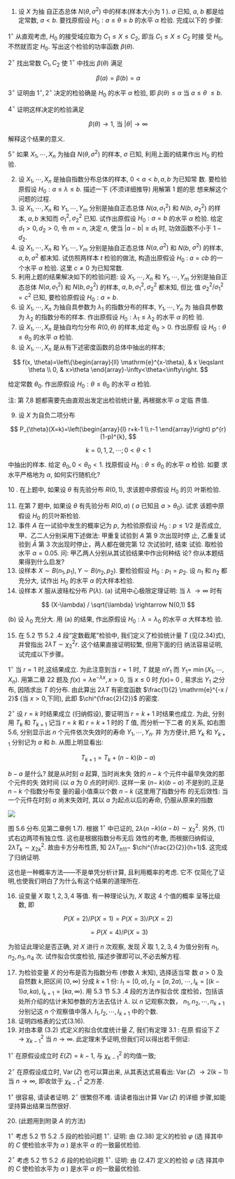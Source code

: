 1. 设 $X$ 为抽 自正态总体 $N\left(\theta, \sigma^{2}\right)$ 中的样本(样本大小为 1 ). $\sigma$ 已知, $a$, $b$ 都是给定常数, $a<b$. 要找原假设 $H_{0}: a \leqslant \theta \leqslant b$ 的水平 $\alpha$ 检验. 完成以下的 步骤:

$1^{\circ}$ 从直观考虑, $H_{0}$ 的接受域应取为 $C_{1} \leqslant X \leqslant C_{2}$, 即当 $C_{1} \leqslant X \leqslant C_{2}$ 时接 受 $H_{0}$, 不然就否定 $H_{0}$. 写出这个检验的功率函数 $\beta(\theta)$.

$2^{\circ}$ 找出常数 $C_{1}, C_{2}$ 使 $1^{\circ}$ 中找出 $\beta(\theta)$ 满足

$$
\beta(a)=\beta(b)=\alpha
$$

$3^{\circ}$ 证明由 $1^{\circ}, 2^{\circ}$ 决定的检验确是 $H_{0}$ 的水平 $\alpha$ 检验, 即 $\beta(\theta) \leqslant \alpha$ 当 $a \leqslant \theta$ $\leqslant b$.

$4^{\circ}$ 证明这样决定的检验满足

$$
\beta(\theta) \rightarrow 1 \text {, 当 }|\theta| \rightarrow \infty
$$

解释这个结果的意义.

$5^{\circ}$ 如果 $X_{1}, \cdots, X_{n}$ 为抽自 $N\left(\theta, \sigma^{2}\right)$ 的样本, $\sigma$ 已知, 利用上面的结果作出 $H_{0}$ 的检验.

2. 设 $X_{1}, \cdots, X_{n}$ 是抽自指数分布总体的样本, $0<a<b, a, b$ 为已知常 数. 要检验原假设 $H_{0}: a \leqslant \lambda \leqslant b$. 描述一下 (不须详细推导) 用解第 1 题的思 想来解这个问题的过程.
3. 设 $X_{1}, \cdots, X_{n}$ 和 $Y_{1}, \cdots, Y_{m}$ 分别是抽自正态总体 $N\left(a, \sigma_{1}^{2}\right)$ 和 $N(b$, $\left.\sigma_{2}^{2}\right)$ 的样本, $a, b$ 末知而 $\sigma_{1}^{2}, \sigma_{2}^{2}$ 已知. 试作出原假设 $H_{0}: a=b$ 的水平 $\alpha$ 检验. 给定 $d_{1}>0, d_{2}>0$, 令 $m=n$, 决定 $n$, 使当 $|a-b| \geqslant d_{1}$ 时, 功效函数不小于 $1-d_{2}$.
4. 设 $X_{1}, \cdots, X_{n}$ 和 $Y_{1}, \cdots, Y_{m}$ 分别是抽自正态总体 $N\left(a, \sigma^{2}\right)$ 和 $N(b$, $\left.\sigma^{2}\right)$ 的样本, $a, b, \sigma^{2}$ 都末知. 试仿照两样本 $t$ 检验的做法, 构造出原假设 $H_{0}$ : $a=c b$ 的一个水平 $\alpha$ 检验. 这里 $c \neq 0$ 为已知常数.
5. 利用上题的结果解决如下的检验问题: 设 $X_{1}, \cdots, X_{n}$ 和 $Y_{1}, \cdots, Y_{m}$ 分别是抽自正态总体 $N\left(a, \sigma_{1}^{2}\right)$ 和 $N\left(b, \sigma_{2}^{2}\right)$ 的样本, $a, b, \sigma_{1}^{2}, \sigma_{2}^{2}$ 都末知, 但比 值 $\sigma_{2}^{2} / \sigma_{1}^{2}=c^{2}$ 已知, 要检验原假设 $H_{0}: a=b$.
6. 设 $X_{1}, \cdots, X_{n}$ 为抽自具参数为 $\lambda_{1}$ 的指数分布的样本, $Y_{1}, \cdots, Y_{n}$ 为 抽自具参数为 $\lambda_{2}$ 的指数分布的样本. 作出原假设 $H_{0}: \lambda_{1} \leqslant \lambda_{2}$ 的水平 $\alpha$ 的检 验.
7. 设 $X_{1}, \cdots, X_{n}$ 是抽自均匀分布 $R(0, \theta)$ 的样本,给定 $\theta_{0}>0$. 作出原假 设 $H_{0}: \theta \leqslant \theta_{0}$ 的水平 $\alpha$ 检验.
8. 设 $X_{1}, \cdots, X_{n}$ 是从有下述密度函数的总体中抽出的样本;

$$
f(x, \theta)=\left\{\begin{array}{ll}
\mathrm{e}^{x-\theta}, & x \leqslant \theta \\
0, & x>\theta
\end{array}-\infty<\theta<\infty\right.
$$

给定常数 $\theta_{0}$. 作出原假设 $H_{0}: \theta \leqslant \theta_{0}$ 的水平 $\alpha$ 检验.

注: 第 7,8 题都需要先由直观出发定出检验统计量, 再根据水平 $\alpha$ 定临 界值.

9. 设 $X$ 为自负二项分布

$$
P_{\theta}(X=k)=\left(\begin{array}{l}
r+k-1 \\
r-1
\end{array}\right) p^{r}(1-p)^{k},
$$

$$
k=0,1,2, \cdots ; 0<\theta<1
$$

中抽出的样本. 给定 $\theta_{0}, 0<\theta_{0}<1$. 找原假设 $H_{0}: \theta \leqslant \theta_{0}$ 的水平 $\alpha$ 检验. 如要 求水平严格地为 $\alpha$, 如何实行随机化?

10 . 在上题中, 如果设 $\theta$ 有先验分布 $R(0,1)$, 求该题中原假设 $H_{0}$ 的贝 叶斯检验.

11. 在第 7 题中, 如果设 $\theta$ 有先验分布 $R(0, a)$ ( $a$ 已知且 $\left.a>\theta_{0}\right)$. 试求 该题中原假设 $H_{0}$ 的贝叶斯检验.
12. 事件 $A$ 在一试验中发生的概率记为 $p$, 为检验原假设 $H_{0}: p \leqslant 1 / 2$ 是否成立, 甲、乙二人分别采用下述做法: 甲重复试验到 $A$ 第 9 次出现时停 止, 乙重复试验到 $\bar{A}$ 第 3 次出现时停止，两人都在做完第 12 次试验时, 结束 试验. 取检验水平 $\alpha=0.05$. 问: 甲乙两人分别从其试验结果中作出何种结 论? 你从本题结果得到什么启发?
13. 设样本 $X \sim B\left(n_{1}, p_{1}\right), Y \sim B\left(n_{2}, p_{2}\right)$. 要检验假设 $H_{0}: p_{1}=p_{2}$. 设 $n_{1}$ 和 $n_{2}$ 都充分大, 试作出 $H_{0}$ 的水平 $\alpha$ 的大样本检验.
14. 设样本 $X$ 服从波晆松分布 $P(\lambda)$. (a) 试用中心极限定理证明: 当 $\lambda$ $\rightarrow \infty$ 时有

$$
(X-\lambda) / \sqrt{\lambda} \rightarrow N(0,1)
$$

(b) 设 $\lambda_{0}$ 充分大. 用 (a) 的结果, 作出原假设 $H_{0}: \lambda=\lambda_{0}$ 的水平 $\alpha$ 大样本检 验.

15. 在 5.2 节 5.2 .4 段“定数截尾”检验中, 我们定义了检验统计量 $T$ (见(2.34)式), 并曾指出 $2 \lambda T \sim \chi_{2}^{2} r$. 这个结果直接证明较繁, 但用下面的归 纳法容易证明,试完成以下步骤。

$1^{\circ}$ 当 $r=1$ 时,这结果成立. 为此注意到当 $r=1$ 时, $T$ 就是 $n Y_{1}$ 而 $Y_{1}=$ $\min \left(X_{1}, \cdots, X_{n}\right)$. 用第二章 22 题及 $f(x)=\lambda \mathrm{e}^{-\lambda x}, x>0$, 当 $x \leqslant 0$ 时 $f(x)=$ 0 , 易求出 $Y_{1}$ 之分布, 因陑求出 $T$ 的分布. 由此算出 $2 \lambda T$ 有密度函数 $\frac{1}{2} \mathrm{e}^{-x / 2}$ (当 $x>0$,下同), 此即 $\chi^{\frac{2}{2}}$ 的密度.

$2^{\circ}$ 设 $r=k$ 时结果成立 (归纳假设), 要证明当 $r=k+1$ 时结果也成立. 为此, 分别用 $T_{k}$ 和 $T_{k+1}$ 记当 $r=k$ 和 $r=k+1$ 时的 $T$ 值, 而分析一下二者 的关系, 如右图 5.6, 分别显示出 $n$ 个元件依次失效时的寿命 $Y_{1}, \cdots, Y_{n}$. 并 为方便计,把 $Y_{k}$ 和 $Y_{k+1}$ 分别记为 $a$ 和 $b$. 从图上明显看出:

$$
T_{k+1}=T_{k}+(n-k)(b-a)
$$

$b-a$ 是什么? 就是从时刻 $a$ 起算, 当时尚末失 效的 $n-k$ 个元件中最早失效的那个元件的失 效时间 (以 $a$ 为 0 点的时间!). 这样一来 $(n-$ $k)(b-a)$ 不是别的,正是 $n-k$ 个指数分布变 量的最小值乘以个数 $n-k$ (这里用了指数分布 的无后效性: 当一个元件在时刻 $a$ 尚末失效时, 其以 $a$ 为起点以后的寿命, 仍服从原来的指数

![](https://cdn.mathpix.com/cropped/2023_07_12_a4dc5e40bafbd8d766f4g-3.jpg?height=334&width=485&top_left_y=1512&top_left_x=1231)

图 5.6 分布.见第二章例 1.7$)$. 根据 $1^{\circ}$ 中已证的, $2 \lambda(n$ $-k)(a-b) \sim \chi_{2}^{2}$. 另外, (1) 式右边两项有独立性. 这也是根据指数分布无后 效性的考惫, 而根据归纳假设, $2 \lambda T_{k} \sim \chi_{2 k}^{2}$. 故由卡方分布性质, 知 $2 \lambda T_{h 11}-$ $\chi^{\frac{2}{2}}(h+1)$. 这完成了归纳证明.

这也是一种概率方法——不是单凭分析计算, 且利用概率的考虑. 它不 仅简化了证明,也使我们明白了为什么有这个结果的道理所在.

16. 设变量 $X$ 取 $1,2,3,4$ 等值. 有一种理论认为, $X$ 取这 4 个值的概率 呈等比级数, 即

$$
P(X=2) / P(X=1)=P(X=3) / P(X=2)
$$

$$
=P(X=4) / P(X=3)
$$

为验证此理论是否正确, 对 $X$ 进行 $n$ 次观察, 发现 $\bar{X}$ 取 $1,2,3,4$ 为值分别有 $n_{1}, n_{2}, n_{3}, n_{4}$ 次. 试作拟合优度检验, 描述步骤即可以,不必去解方程.

17. 为检验变量 $X$ 的分布是否为指数分布 (参数 $\lambda$ 末知), 选择适当常 数 $a>0$ 及自然数 $k$,把区间 $[0, \infty)$ 分成 $k+1$ 份: $I_{1}=[0, a), I_{2}=[a, 2 a)$, $\cdots, I_{k}=[(k-1) a, k a), I_{k+1}=[k a, \infty)$. 用 5.3 节 5.3 .4 段的方法作拟合优 度检验，包括该处所介绍的估计末知参数的方法去估计 $\lambda$. 以 $n$ 记观察次数， $n_{1}, n_{2}, \cdots, n_{k+1}$ 分别记这 $n$ 个观察值中落人 $I_{1}, I_{2}, \cdots, I_{k+1}$ 中的个数.
18. 证明四格表的公式(3.16).
19. 对由本章 (3.2) 式定义的拟合优度统计量 $Z$, 我们有定理 3.1 : 在原 假设下 $Z \rightarrow \chi_{k-1}^{2}$ 当 $n \rightarrow \infty$. 此定理末予证明,但我们可以得出若干侧证:

$1^{\circ}$ 在原假设成立时 $E(Z)=k-1$, 与 $\chi_{k-1}^{2}$ 的均值一致;

$2^{\circ}$ 在原假设成立时, $\operatorname{Var}(Z)$ 也可以算出来, 从其表达式易看出: $\operatorname{Var}(Z)$ $\rightarrow 2(k-1)$ 当 $n \rightarrow \infty$, 即收敛于 $\chi_{k-1}^{2}$ 之方差.

$1^{\circ}$ 很容易, 请读者证明. $2^{\circ}$ 很繁但不难. 请读者指出计算 $\operatorname{Var}(Z)$ 的详细 步骤,如能坚持算出结果当然很好.

20. (此题用到附录 $A$ 的方法)

$1^{\circ}$ 考虑 5.2 节 5.2 .5 段的检验问题 $1^{\circ}$. 证明: 由 (2.38) 定义的检验 $\varphi$ (选 择其中的 $C$ 使检验水平为 $\alpha$ ) 是水平 $\alpha$ 的一致最优检验.

$2^{\circ}$ 考虑 5.2 节 5.2 .6 段的检验问题 $1^{\circ}$. 证明: 由 (2.47) 定义的检验 $\varphi$ (选 择其中的 $C$ 使检验水平为 $\alpha$ ) 是水平 $\alpha$ 的一致最优检验.

